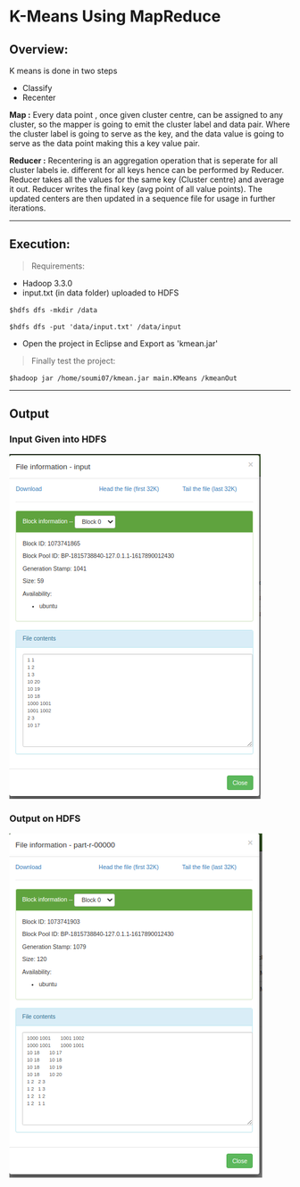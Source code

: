 # K-Means Using MapReduce

## Overview:
K means is done in two steps 
 - Classify
 - Recenter

**Map :** Every data point , once given cluster centre, can be assigned to any cluster, so the mapper is going to emit the cluster label and data pair. Where the cluster label is going to serve as the key, and the data value is going to serve as the data point making this a key value pair.

**Reducer :** Recentering is an aggregation operation that is seperate for all cluster labels ie. different for all keys hence can be performed by Reducer. Reducer takes all the values for the same key (Cluster centre) and average it out. Reducer writes the final key (avg point of all value points). The updated centers are then updated in a sequence file for usage in further iterations.

- - - -
## Execution:

> Requirements:
- Hadoop 3.3.0
- input.txt (in data folder) uploaded to HDFS
```
$hdfs dfs -mkdir /data
``` 
```
$hdfs dfs -put 'data/input.txt' /data/input
``` 
- Open the project in Eclipse and Export as 'kmean.jar'

> Finally test the project:
```
$hadoop jar /home/soumi07/kmean.jar main.KMeans /kmeanOut
```
- - - -
## Output

### **Input Given into HDFS**
![Input](img/Input.png "Input")

### **Output on HDFS**
![Output](img/output.png "Output")
